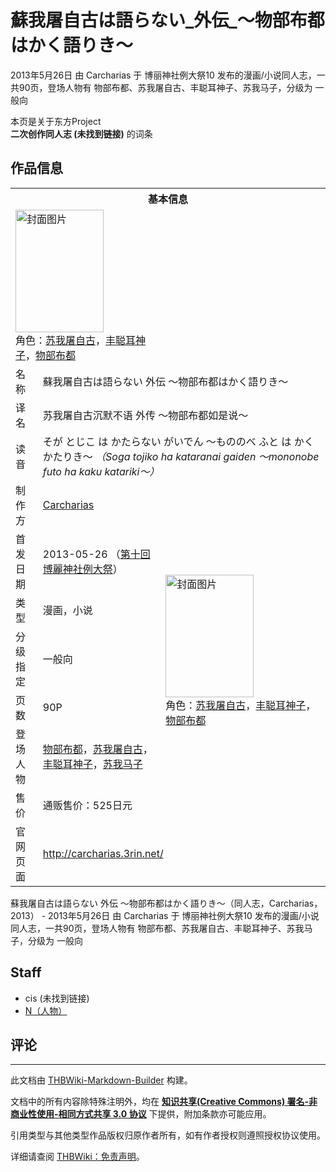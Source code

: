 # 蘇我屠自古は語らない_外伝_～物部布都はかく語りき～

<!-- source html: G:\repos\THBWiki-Markdown-Builder\THBWikiMarkdown\Temp\main\1\11\ns0%3A%E8%98%87%E6%88%91%E5%B1%A0%E8%87%AA%E5%8F%A4%E3%81%AF%E8%AA%9E%E3%82%89%E3%81%AA%E3%81%84_%E5%A4%96%E4%BC%9D_%EF%BD%9E%E7%89%A9%E9%83%A8%E5%B8%83%E9%83%BD%E3%81%AF%E3%81%8B%E3%81%8F%E8%AA%9E%E3%82%8A%E3%81%8D%EF%BD%9E.html -->

2013年5月26日 由 Carcharias 于 博丽神社例大祭10 发布的漫画/小说同人志，一共90页，登场人物有 物部布都、苏我屠自古、丰聪耳神子、苏我马子，分级为 一般向

本页是关于东方Project  
 **二次创作同人志 (未找到链接)** 的词条
## 作品信息

<table><tbody><tr><th colspan="3">基本信息</th></tr><tr><td class="cover-artwork-mobile" colspan="2"><a href="/%E6%96%87%E4%BB%B6:%E8%98%87%E6%88%91%E5%B1%A0%E8%87%AA%E5%8F%A4%E3%81%AF%E8%AA%9E%E3%82%89%E3%81%AA%E3%81%84_%E5%A4%96%E4%BC%9D_%EF%BD%9E%E7%89%A9%E9%83%A8%E5%B8%83%E9%83%BD%E3%81%AF%E3%81%8B%E3%81%8F%E8%AA%9E%E3%82%8A%E3%81%8D%EF%BD%9E%E5%B0%81%E9%9D%A2.jpg" class="image" title="封面图片"><img alt="封面图片" src="https://upload.thwiki.cc/thumb/2/28/%E8%98%87%E6%88%91%E5%B1%A0%E8%87%AA%E5%8F%A4%E3%81%AF%E8%AA%9E%E3%82%89%E3%81%AA%E3%81%84_%E5%A4%96%E4%BC%9D_%EF%BD%9E%E7%89%A9%E9%83%A8%E5%B8%83%E9%83%BD%E3%81%AF%E3%81%8B%E3%81%8F%E8%AA%9E%E3%82%8A%E3%81%8D%EF%BD%9E%E5%B0%81%E9%9D%A2.jpg/141px-%E8%98%87%E6%88%91%E5%B1%A0%E8%87%AA%E5%8F%A4%E3%81%AF%E8%AA%9E%E3%82%89%E3%81%AA%E3%81%84_%E5%A4%96%E4%BC%9D_%EF%BD%9E%E7%89%A9%E9%83%A8%E5%B8%83%E9%83%BD%E3%81%AF%E3%81%8B%E3%81%8F%E8%AA%9E%E3%82%8A%E3%81%8D%EF%BD%9E%E5%B0%81%E9%9D%A2.jpg" decoding="async" loading="lazy" width="141" height="196" srcset="https://upload.thwiki.cc/thumb/2/28/%E8%98%87%E6%88%91%E5%B1%A0%E8%87%AA%E5%8F%A4%E3%81%AF%E8%AA%9E%E3%82%89%E3%81%AA%E3%81%84_%E5%A4%96%E4%BC%9D_%EF%BD%9E%E7%89%A9%E9%83%A8%E5%B8%83%E9%83%BD%E3%81%AF%E3%81%8B%E3%81%8F%E8%AA%9E%E3%82%8A%E3%81%8D%EF%BD%9E%E5%B0%81%E9%9D%A2.jpg/211px-%E8%98%87%E6%88%91%E5%B1%A0%E8%87%AA%E5%8F%A4%E3%81%AF%E8%AA%9E%E3%82%89%E3%81%AA%E3%81%84_%E5%A4%96%E4%BC%9D_%EF%BD%9E%E7%89%A9%E9%83%A8%E5%B8%83%E9%83%BD%E3%81%AF%E3%81%8B%E3%81%8F%E8%AA%9E%E3%82%8A%E3%81%8D%EF%BD%9E%E5%B0%81%E9%9D%A2.jpg 1.5x, https://upload.thwiki.cc/thumb/2/28/%E8%98%87%E6%88%91%E5%B1%A0%E8%87%AA%E5%8F%A4%E3%81%AF%E8%AA%9E%E3%82%89%E3%81%AA%E3%81%84_%E5%A4%96%E4%BC%9D_%EF%BD%9E%E7%89%A9%E9%83%A8%E5%B8%83%E9%83%BD%E3%81%AF%E3%81%8B%E3%81%8F%E8%AA%9E%E3%82%8A%E3%81%8D%EF%BD%9E%E5%B0%81%E9%9D%A2.jpg/281px-%E8%98%87%E6%88%91%E5%B1%A0%E8%87%AA%E5%8F%A4%E3%81%AF%E8%AA%9E%E3%82%89%E3%81%AA%E3%81%84_%E5%A4%96%E4%BC%9D_%EF%BD%9E%E7%89%A9%E9%83%A8%E5%B8%83%E9%83%BD%E3%81%AF%E3%81%8B%E3%81%8F%E8%AA%9E%E3%82%8A%E3%81%8D%EF%BD%9E%E5%B0%81%E9%9D%A2.jpg 2x" data-file-width="323" data-file-height="450"></a><div class="cover-char">角色：<a href="./苏我屠自古.md" title="苏我屠自古">苏我屠自古</a>，<a href="./丰聪耳神子.md" title="丰聪耳神子">丰聪耳神子</a>，<a href="./物部布都.md" title="物部布都">物部布都</a></div></td>
</tr><tr><td class="label">名称</td><td colspan="2"> 蘇我屠自古は語らない 外伝 ～物部布都はかく語りき～ </td></tr><tr><td class="label">译名</td><td colspan="2"> 苏我屠自古沉默不语 外传 ～物部布都如是说～ </td></tr><tr><td class="label">读音</td><td colspan="2"> そが とじこ は かたらない がいでん ～もののべ ふと は かく かたりき～ <i>（Soga tojiko ha kataranai gaiden ～mononobe futo ha kaku katariki～）</i> </td></tr><tr><td class="label">制作方</td><td><a href="./Carcharias.md" title="Carcharias">Carcharias</a></td><td class="cover-artwork" rowspan="7" style="min-width:196px;"><a href="/%E6%96%87%E4%BB%B6:%E8%98%87%E6%88%91%E5%B1%A0%E8%87%AA%E5%8F%A4%E3%81%AF%E8%AA%9E%E3%82%89%E3%81%AA%E3%81%84_%E5%A4%96%E4%BC%9D_%EF%BD%9E%E7%89%A9%E9%83%A8%E5%B8%83%E9%83%BD%E3%81%AF%E3%81%8B%E3%81%8F%E8%AA%9E%E3%82%8A%E3%81%8D%EF%BD%9E%E5%B0%81%E9%9D%A2.jpg" class="image" title="封面图片"><img alt="封面图片" src="https://upload.thwiki.cc/thumb/2/28/%E8%98%87%E6%88%91%E5%B1%A0%E8%87%AA%E5%8F%A4%E3%81%AF%E8%AA%9E%E3%82%89%E3%81%AA%E3%81%84_%E5%A4%96%E4%BC%9D_%EF%BD%9E%E7%89%A9%E9%83%A8%E5%B8%83%E9%83%BD%E3%81%AF%E3%81%8B%E3%81%8F%E8%AA%9E%E3%82%8A%E3%81%8D%EF%BD%9E%E5%B0%81%E9%9D%A2.jpg/141px-%E8%98%87%E6%88%91%E5%B1%A0%E8%87%AA%E5%8F%A4%E3%81%AF%E8%AA%9E%E3%82%89%E3%81%AA%E3%81%84_%E5%A4%96%E4%BC%9D_%EF%BD%9E%E7%89%A9%E9%83%A8%E5%B8%83%E9%83%BD%E3%81%AF%E3%81%8B%E3%81%8F%E8%AA%9E%E3%82%8A%E3%81%8D%EF%BD%9E%E5%B0%81%E9%9D%A2.jpg" decoding="async" loading="lazy" width="141" height="196" srcset="https://upload.thwiki.cc/thumb/2/28/%E8%98%87%E6%88%91%E5%B1%A0%E8%87%AA%E5%8F%A4%E3%81%AF%E8%AA%9E%E3%82%89%E3%81%AA%E3%81%84_%E5%A4%96%E4%BC%9D_%EF%BD%9E%E7%89%A9%E9%83%A8%E5%B8%83%E9%83%BD%E3%81%AF%E3%81%8B%E3%81%8F%E8%AA%9E%E3%82%8A%E3%81%8D%EF%BD%9E%E5%B0%81%E9%9D%A2.jpg/211px-%E8%98%87%E6%88%91%E5%B1%A0%E8%87%AA%E5%8F%A4%E3%81%AF%E8%AA%9E%E3%82%89%E3%81%AA%E3%81%84_%E5%A4%96%E4%BC%9D_%EF%BD%9E%E7%89%A9%E9%83%A8%E5%B8%83%E9%83%BD%E3%81%AF%E3%81%8B%E3%81%8F%E8%AA%9E%E3%82%8A%E3%81%8D%EF%BD%9E%E5%B0%81%E9%9D%A2.jpg 1.5x, https://upload.thwiki.cc/thumb/2/28/%E8%98%87%E6%88%91%E5%B1%A0%E8%87%AA%E5%8F%A4%E3%81%AF%E8%AA%9E%E3%82%89%E3%81%AA%E3%81%84_%E5%A4%96%E4%BC%9D_%EF%BD%9E%E7%89%A9%E9%83%A8%E5%B8%83%E9%83%BD%E3%81%AF%E3%81%8B%E3%81%8F%E8%AA%9E%E3%82%8A%E3%81%8D%EF%BD%9E%E5%B0%81%E9%9D%A2.jpg/281px-%E8%98%87%E6%88%91%E5%B1%A0%E8%87%AA%E5%8F%A4%E3%81%AF%E8%AA%9E%E3%82%89%E3%81%AA%E3%81%84_%E5%A4%96%E4%BC%9D_%EF%BD%9E%E7%89%A9%E9%83%A8%E5%B8%83%E9%83%BD%E3%81%AF%E3%81%8B%E3%81%8F%E8%AA%9E%E3%82%8A%E3%81%8D%EF%BD%9E%E5%B0%81%E9%9D%A2.jpg 2x" data-file-width="323" data-file-height="450"></a><div class="cover-char">角色：<a href="./苏我屠自古.md" title="苏我屠自古">苏我屠自古</a>，<a href="./丰聪耳神子.md" title="丰聪耳神子">丰聪耳神子</a>，<a href="./物部布都.md" title="物部布都">物部布都</a></div></td>
</tr><tr><td class="label">首发日期</td><td>2013-05-26&#160;（<a href="/展会作品列表?e=%E5%8D%9A%E4%B8%BD%E7%A5%9E%E7%A4%BE%E4%BE%8B%E5%A4%A7%E7%A5%AD%2310">第十回 博麗神社例大祭</a>）</td></tr><tr><td class="label">类型</td><td>漫画，小说</td></tr><tr><td class="label">分级指定</td><td>一般向</td></tr><tr><td class="label">页数</td><td>90P</td></tr><tr><td class="label">登场人物</td><td><a href="./物部布都.md" title="物部布都">物部布都</a>，<a href="./苏我屠自古.md" title="苏我屠自古">苏我屠自古</a>，<a href="./丰聪耳神子.md" title="丰聪耳神子">丰聪耳神子</a>，<a href="/index.php?title=%E8%8B%8F%E6%88%91%E9%A9%AC%E5%AD%90&amp;action=edit&amp;redlink=1" class="new" title="苏我马子（页面不存在）">苏我马子</a></td></tr><tr><td class="label">售价</td><td>通贩售价：525日元</td></tr>
<tr><td class="label">官网页面</td><td colspan="2"><a rel="nofollow" class="external free" href="http://carcharias.3rin.net/">http://carcharias.3rin.net/</a></td></tr></tbody></table>

蘇我屠自古は語らない 外伝 ～物部布都はかく語りき～（同人志，Carcharias，2013） - 2013年5月26日 由 Carcharias 于 博丽神社例大祭10 发布的漫画/小说同人志，一共90页，登场人物有 物部布都、苏我屠自古、丰聪耳神子、苏我马子，分级为 一般向
## Staff
- cis (未找到链接)
- [N（人物）](./N.md)

## 评论




---

此文档由 [THBWiki-Markdown-Builder](https://github.com/Delsin-Yu/THBWiki-Markdown-Builder) 构建。

文档中的所有内容除特殊注明外，均在 [**知识共享(Creative Commons) 署名-非商业性使用-相同方式共享 3.0 协议**](https://creativecommons.org/licenses/by-sa/3.0/deed.zh-hans) 下提供，附加条款亦可能应用。

引用类型与其他类型作品版权归原作者所有，如有作者授权则遵照授权协议使用。

详细请查阅 [THBWiki：免责声明](https://thbwiki.cc/THBWiki:%E5%85%8D%E8%B4%A3%E5%A3%B0%E6%98%8E)。

